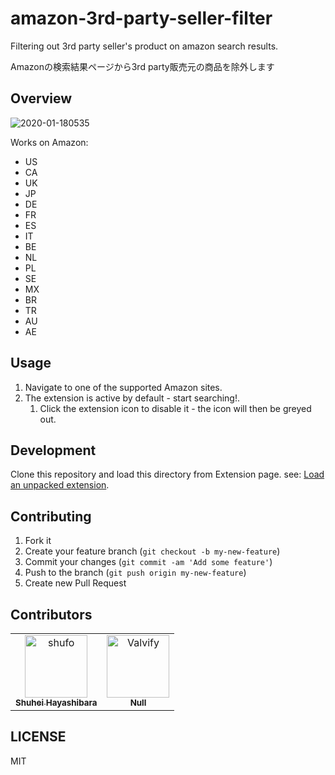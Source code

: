 # amazon-3rd-party-seller-filter

Filtering out 3rd party seller's product on amazon search results.

Amazonの検索結果ページから3rd party販売元の商品を除外します

## Overview

![2020-01-180535](https://user-images.githubusercontent.com/1641039/104855307-55b2c600-594f-11eb-9748-5f32ea1f3f1d.png)

Works on Amazon:

- US
- CA
- UK
- JP
- DE
- FR
- ES
- IT
- BE
- NL
- PL
- SE
- MX
- BR
- TR
- AU
- AE

## Usage

1. Navigate to one of the supported Amazon sites.
2. The extension is active by default - start searching!.
   1. Click the extension icon to disable it - the icon will then be greyed out.

## Development

Clone this repository and load this directory from Extension page. 
see: [Load an unpacked extension](https://developer.chrome.com/docs/extensions/get-started/tutorial/hello-world?hl=en#load-unpacked).

## Contributing

1.  Fork it
2.  Create your feature branch (`git checkout -b my-new-feature`)
3.  Commit your changes (`git commit -am 'Add some feature'`)
4.  Push to the branch (`git push origin my-new-feature`)
5.  Create new Pull Request

## Contributors

<!-- readme: collaborators,contributors -start -->
<table>
<tr>
    <td align="center">
        <a href="https://github.com/shufo">
            <img src="https://avatars.githubusercontent.com/u/1641039?v=4" width="100;" alt="shufo"/>
            <br />
            <sub><b>Shuhei Hayashibara</b></sub>
        </a>
    </td>
    <td align="center">
        <a href="https://github.com/Valvify">
            <img src="https://avatars.githubusercontent.com/u/10323250?v=4" width="100;" alt="Valvify"/>
            <br />
            <sub><b>Null</b></sub>
        </a>
    </td></tr>
</table>
<!-- readme: collaborators,contributors -end -->

## LICENSE

MIT

